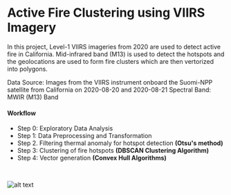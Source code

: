 # Active Fire Clustering using VIIRS Imagery

In this project, Level-1 VIIRS imageries from 2020 are used to detect active fire in California. Mid-infrared band (M13) is used to detect the hotspots and the geolocations are used to form fire clusters which are then vertorized into polygons.

Data Source: Images from the VIIRS instrument onboard the Suomi-NPP satellite from California on 2020-08-20 and 2020-08-21
Spectral Band: MWIR (M13) Band

#### **Workflow** 

- Step 0: Exploratory Data Analysis
- Step 1: Data Preprocessing and Transformation
- Step 2. Filtering thermal anomaly for hotspot detection **(Otsu's method)**
- Step 3: Clustering of fire hotspots **(DBSCAN Clustering Algorithm)**
- Step 4: Vector generation **(Convex Hull Algorithms)**

<br>

![alt text](https://github.com/pinkychow1010/machine-learning-project/blob/main/image/fire-cluster.jpg)